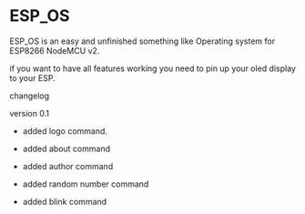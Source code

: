 # ESP_OS 
ESP_OS is an easy and unfinished something like Operating system for ESP8266 NodeMCU v2.

if you want to have all features working you need to pin up your oled display to your ESP.




changelog


version 0.1 



- added logo command.

- added about command

- added author command

- added random number command

- added blink command
